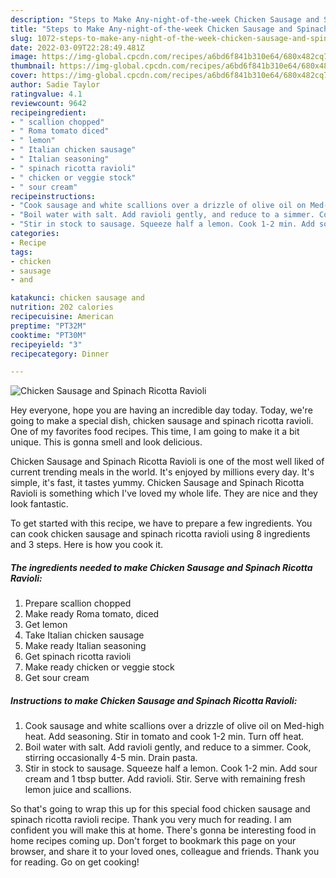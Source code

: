 ```yaml
---
description: "Steps to Make Any-night-of-the-week Chicken Sausage and Spinach Ricotta Ravioli"
title: "Steps to Make Any-night-of-the-week Chicken Sausage and Spinach Ricotta Ravioli"
slug: 1072-steps-to-make-any-night-of-the-week-chicken-sausage-and-spinach-ricotta-ravioli
date: 2022-03-09T22:28:49.481Z
image: https://img-global.cpcdn.com/recipes/a6bd6f841b310e64/680x482cq70/chicken-sausage-and-spinach-ricotta-ravioli-recipe-main-photo.jpg
thumbnail: https://img-global.cpcdn.com/recipes/a6bd6f841b310e64/680x482cq70/chicken-sausage-and-spinach-ricotta-ravioli-recipe-main-photo.jpg
cover: https://img-global.cpcdn.com/recipes/a6bd6f841b310e64/680x482cq70/chicken-sausage-and-spinach-ricotta-ravioli-recipe-main-photo.jpg
author: Sadie Taylor
ratingvalue: 4.1
reviewcount: 9642
recipeingredient:
- " scallion chopped"
- " Roma tomato diced"
- " lemon"
- " Italian chicken sausage"
- " Italian seasoning"
- " spinach ricotta ravioli"
- " chicken or veggie stock"
- " sour cream"
recipeinstructions:
- "Cook sausage and white scallions over a drizzle of olive oil on Med-high heat. Add seasoning. Stir in tomato and cook 1-2 min. Turn off heat."
- "Boil water with salt. Add ravioli gently, and reduce to a simmer. Cook, stirring occasionally 4-5 min. Drain pasta."
- "Stir in stock to sausage. Squeeze half a lemon. Cook 1-2 min. Add sour cream and 1 tbsp butter. Add ravioli. Stir. Serve with remaining fresh lemon juice and scallions."
categories:
- Recipe
tags:
- chicken
- sausage
- and

katakunci: chicken sausage and 
nutrition: 202 calories
recipecuisine: American
preptime: "PT32M"
cooktime: "PT30M"
recipeyield: "3"
recipecategory: Dinner

---
```



![Chicken Sausage and Spinach Ricotta Ravioli](https://img-global.cpcdn.com/recipes/a6bd6f841b310e64/680x482cq70/chicken-sausage-and-spinach-ricotta-ravioli-recipe-main-photo.jpg)

Hey everyone, hope you are having an incredible day today. Today, we're going to make a special dish, chicken sausage and spinach ricotta ravioli. One of my favorites food recipes. This time, I am going to make it a bit unique. This is gonna smell and look delicious.



Chicken Sausage and Spinach Ricotta Ravioli is one of the most well liked of current trending meals in the world. It's enjoyed by millions every day. It's simple, it's fast, it tastes yummy. Chicken Sausage and Spinach Ricotta Ravioli is something which I've loved my whole life. They are nice and they look fantastic.


To get started with this recipe, we have to prepare a few ingredients. You can cook chicken sausage and spinach ricotta ravioli using 8 ingredients and 3 steps. Here is how you cook it.

<!--inarticleads1-->

##### The ingredients needed to make Chicken Sausage and Spinach Ricotta Ravioli:

1. Prepare  scallion chopped
1. Make ready  Roma tomato, diced
1. Get  lemon
1. Take  Italian chicken sausage
1. Make ready  Italian seasoning
1. Get  spinach ricotta ravioli
1. Make ready  chicken or veggie stock
1. Get  sour cream




<!--inarticleads2-->

##### Instructions to make Chicken Sausage and Spinach Ricotta Ravioli:

1. Cook sausage and white scallions over a drizzle of olive oil on Med-high heat. Add seasoning. Stir in tomato and cook 1-2 min. Turn off heat.
1. Boil water with salt. Add ravioli gently, and reduce to a simmer. Cook, stirring occasionally 4-5 min. Drain pasta.
1. Stir in stock to sausage. Squeeze half a lemon. Cook 1-2 min. Add sour cream and 1 tbsp butter. Add ravioli. Stir. Serve with remaining fresh lemon juice and scallions.




So that's going to wrap this up for this special food chicken sausage and spinach ricotta ravioli recipe. Thank you very much for reading. I am confident you will make this at home. There's gonna be interesting food in home recipes coming up. Don't forget to bookmark this page on your browser, and share it to your loved ones, colleague and friends. Thank you for reading. Go on get cooking!
